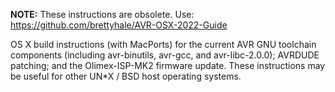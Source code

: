 **NOTE:** These instructions are obsolete. Use: https://github.com/brettyhale/AVR-OSX-2022-Guide

OS X build instructions (with MacPorts) for the current AVR GNU toolchain components (including avr-binutils, avr-gcc, and avr-libc-2.0.0); AVRDUDE patching; and the Olimex-ISP-MK2 firmware update. These instructions may be useful for other UN\*X / BSD host operating systems.
